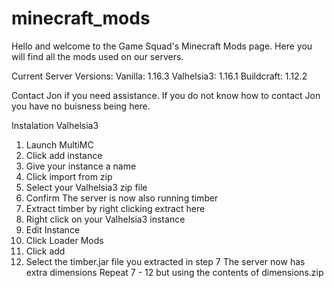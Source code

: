 # minecraft_mods

Hello and welcome to the Game Squad's Minecraft Mods page.
Here you will find all the mods used on our servers.

Current Server Versions:
Vanilla:    1.16.3
Valhelsia3: 1.16.1
Buildcraft: 1.12.2

Contact Jon if you need assistance.
If you do not know how to contact Jon you have no buisness being here.

Instalation
Valhelsia3 
1. Launch MultiMC
2. Click add instance
3. Give your instance a name
4. Click import from zip
5. Select your Valhelsia3 zip file
6. Confirm
The server is now also running timber
7. Extract timber by right clicking extract here
8. Right click on your Valhelsia3 instance
9. Edit Instance
10. Click Loader Mods
11. Click add
12. Select the timber.jar file you extracted in step 7
The server now has extra dimensions
Repeat 7 - 12 but using the contents of dimensions.zip
